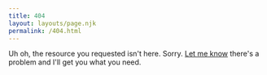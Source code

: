 ```yaml
---
title: 404
layout: layouts/page.njk
permalink: /404.html
---
```

Uh oh, the resource you requested isn't here. Sorry. [Let me know](/contact) there's a problem and I'll get you what you need.
